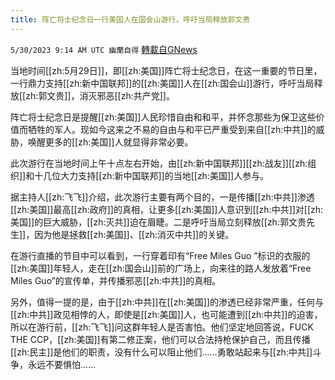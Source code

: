 ```yaml
---
title: 阵亡将士纪念日一行美国人在国会山游行，呼吁当局释放郭文贵
---
```

`5/30/2023 9:14 AM UTC 幽蘭自得` [轉載自GNews](https://gnews.org/articles/1342033)

         

当地时间[[zh:5月29日]]，即[[zh:美国]]阵亡将士纪念日，在这一重要的节日里，一行鼎力支持[[zh:新中国联邦]]的[[zh:美国]]人在[[zh:国会山]]游行，呼吁当局释放[[zh:郭文贵]]，消灭邪恶[[zh:共产党]]。

阵亡将士纪念日是提醒[[zh:美国]]人民珍惜自由和和平，并怀念那些为保卫这些价值而牺牲的军人。现如今这来之不易的自由与和平已严重受到来自[[zh:中共]]的威胁，唤醒更多的[[zh:美国]]人就显得非常必要。

此次游行在当地时间上午十点左右开始，由[[zh:新中国联邦]][[zh:战友]][[zh:组织]]和十几位大力支持[[zh:新中国联邦]]的当地[[zh:美国]]人参与。

据主持人[[zh:飞飞]]介绍，此次游行主要有两个目的，一是传播[[zh:中共]]渗透[[zh:美国]]最高[[zh:政府]]的真相，让更多[[zh:美国]]人意识到[[zh:中共]]对[[zh:美国]]的巨大威胁，[[zh:灭共]]迫在眉睫。二是呼吁当局立刻释放[[zh:郭文贵先生]]，因为他是拯救[[zh:美国]]、[[zh:消灭中共]]的关键。

在游行直播的节目中可以看到，一行穿着印有“Free Miles Guo ”标识的衣服的[[zh:美国]]年轻人，走在[[zh:国会山]]前的广场上，向来往的路人发放着“Free Miles Guo”的宣传单，并传播邪恶[[zh:中共]]的真相。

另外，值得一提的是，由于[[zh:中共]]在[[zh:美国]]的渗透已经非常严重，任何与[[zh:中共]]政见相悖的人，即使是[[zh:美国]]人，也可能遭到[[zh:中共]]的迫害，所以在游行前，[[zh:飞飞]]问这群年轻人是否害怕。他们坚定地回答说，FUCK THE CCP，[[zh:美国]]有第二修正案，他们可以合法持枪保护自己，而且传播[[zh:民主]]是他们的职责，没有什么可以阻止他们……勇敢站起来与[[zh:中共]]斗争，永远不要惧怕……


